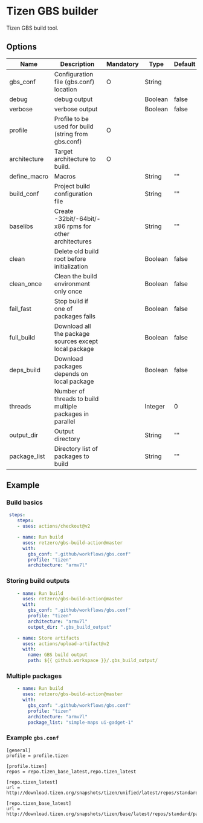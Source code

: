 # Tizen GBS builder

Tizen GBS build tool.

## Options
| Name       	 | Description                                              | Mandatory | Type     | Default  |
|------------- |--------------------------------------------------------- |---------- |--------- |--------- |
| gbs_conf     | Configuration file (gbs.conf) location                  	| O         | String   |          |
| debug        | debug output                                            	|           | Boolean  | false    |
| verbose      | verbose output       	                                   |           | Boolean  | false    |
| profile      | Profile to be used for build (string from gbs.conf)     	| O         |          |          |
| architecture | Target architecture to build.                            | O         |          |          |
| define_macro | Macros       	                                           |           | String   | ""       |
| build_conf   | Project build configuration file                       	 |           | String   | ""       |
| baselibs     | Create -32bit/-64bit/-x86 rpms for other architectures  	|           | String   | ""       |
| clean        | Delete old build root before initialization             	|           | Boolean  | false    |
| clean_once   | Clean the build environment only once                   	|           | Boolean  | false    |
| fail_fast    | Stop build if one of packages fails                     	|           | Boolean  | false    |
| full_build   | Download all the package sources except local package   	|           | Boolean  | false    |
| deps_build   | Download packages depends on local package             	 |           | Boolean  | false    |
| threads      | Number of threads to build multiple packages in parallel	|           | Integer  | 0        |
| output_dir   | Output directory       	                                 |           | String   | ""       |
| package_list | Directory list of packages to build                      |           | String   | ""       |


## Example

### Build basics

```yaml  
 steps:
    steps:
    - uses: actions/checkout@v2

    - name: Run build
      uses: retzero/gbs-build-action@master
      with:  
        gbs_conf: ".github/workflows/gbs.conf"
        profile: "tizen"
        architecture: "armv7l"
```

### Storing build outputs

```yaml  
    - name: Run build
      uses: retzero/gbs-build-action@master
      with:  
        gbs_conf: ".github/workflows/gbs.conf"
        profile: "tizen"
        architecture: "armv7l"
        output_dir: ".gbs_build_output"

    - name: Store artifacts
      uses: actions/upload-artifact@v2
      with:
        name: GBS build output
        path: ${{ github.workspace }}/.gbs_build_output/
```

### Multiple packages

```yaml  
    - name: Run build
      uses: retzero/gbs-build-action@master
      with:  
        gbs_conf: ".github/workflows/gbs.conf"
        profile: "tizen"
        architecture: "armv7l"
        package_list: "simple-maps ui-gadget-1"
```

### Example `gbs.conf`

```
[general]
profile = profile.tizen

[profile.tizen]
repos = repo.tizen_base_latest,repo.tizen_latest

[repo.tizen_latest]
url = http://download.tizen.org/snapshots/tizen/unified/latest/repos/standard/packages/

[repo.tizen_base_latest]
url = http://download.tizen.org/snapshots/tizen/base/latest/repos/standard/packages/
```
